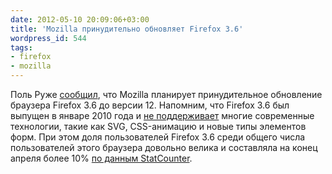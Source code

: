 ```yaml
---
date: 2012-05-10 20:09:06+03:00
title: 'Mozilla принудительно обновляет Firefox 3.6'
wordpress_id: 544
tags:
- firefox
- mozilla
---
```


Поль Руже [сообщил][1], что Mozilla планирует принудительное обновление браузера Firefox 3.6 до версии 12. Напомним, что Firefox 3.6 был выпущен в январе 2010 года и [не поддерживает][2] многие современные технологии, такие как SVG, CSS-анимацию и новые типы элементов форм. При этом доля пользователей Firefox 3.6 среди общего числа пользователей этого браузера довольно велика и составляла на конец апреля более 10% [по данным StatCounter][3].

[1]: https://twitter.com/paulrouget/status/200513487896707072
[2]: http://caniuse.com/#agents=firefox&statuses=All
[3]: http://gs.statcounter.com/#browser_version-ww-monthly-201204-201204-bar
